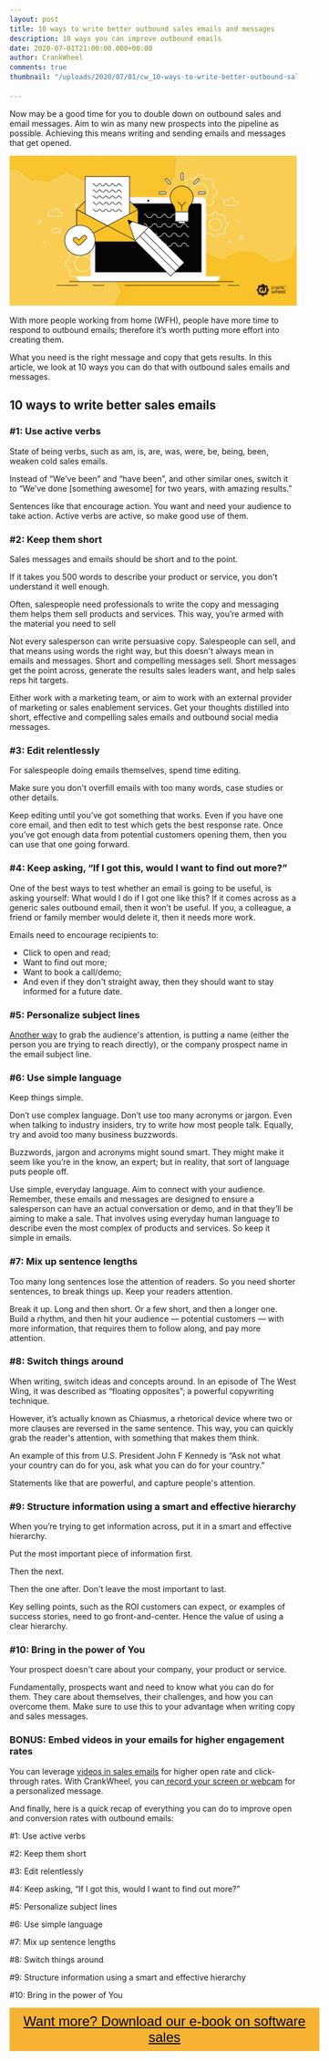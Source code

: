 ```yaml
---
layout: post
title: 10 ways to write better outbound sales emails and messages
description: 10 ways you can improve outbound emails
date: 2020-07-01T21:00:00.000+00:00
author: CrankWheel
comments: true
thumbnail: "/uploads/2020/07/01/cw_10-ways-to-write-better-outbound-sales-emails-and-messages.jpg"

---
```

Now may be a good time for you to double down on outbound sales and email messages. Aim to win as many new prospects into the pipeline as possible. Achieving this means writing and sending emails and messages that get opened.

![](/uploads/2020/07/01/cw_10-ways-to-write-better-outbound-sales-emails-and-messages.jpg)

With more people working from home (WFH), people have more time to respond to outbound emails; therefore it’s worth putting more effort into creating them.

What you need is the right message and copy that gets results. In this article, we look at 10 ways you can do that with outbound sales emails and messages.

## 10 ways to write better sales emails

### #1: Use active verbs

State of being verbs, such as am, is, are, was, were, be, being, been, weaken cold sales emails.

Instead of “We’ve been” and “have been”, and other similar ones, switch it to “We’ve done \[something awesome\] for two years, with amazing results.”

Sentences like that encourage action. You want and need your audience to take action. Active verbs are active, so make good use of them.

### #2: Keep them short

Sales messages and emails should be short and to the point.

If it takes you 500 words to describe your product or service, you don't understand it well enough.

Often, salespeople need professionals to write the copy and messaging them helps them sell products and services. This way, you’re armed with the material you need to sell

Not every salesperson can write persuasive copy. Salespeople can sell, and that means using words the right way, but this doesn't always mean in emails and messages. Short and compelling messages sell. Short messages get the point across, generate the results sales leaders want, and help sales reps hit targets.

Either work with a marketing team, or aim to work with an external provider of marketing or sales enablement services. Get your thoughts distilled into short, effective and compelling sales emails and outbound social media messages.

### #3: Edit relentlessly

For salespeople doing emails themselves, spend time editing.

Make sure you don't overfill emails with too many words, case studies or other details.

Keep editing until you’ve got something that works. Even if you have one core email, and then edit to test which gets the best response rate. Once you’ve got enough data from potential customers opening them, then you can use that one going forward.

### #4: Keep asking, “If I got this, would I want to find out more?”

One of the best ways to test whether an email is going to be useful, is asking yourself: What would I do if I got one like this? If it comes across as a generic sales outbound email, then it won’t be useful. If you, a colleague, a friend or family member would delete it, then it needs more work.

Emails need to encourage recipients to:

* Click to open and read;
* Want to find out more;
* Want to book a call/demo;
* And even if they don't straight away, then they should want to stay informed for a future date.

### #5: Personalize subject lines

[Another way](https://sales.rocks/blog/email-marketing-statistics/) to grab the audience's attention, is putting a name (either the person you are trying to reach directly), or the company prospect name in the email subject line.

### #6: Use simple language

Keep things simple.

Don’t use complex language. Don’t use too many acronyms or jargon. Even when talking to industry insiders, try to write how most people talk. Equally, try and avoid too many business buzzwords.

Buzzwords, jargon and acronyms might sound smart. They might make it seem like you’re in the know, an expert; but in reality, that sort of language puts people off.

Use simple, everyday language. Aim to connect with your audience. Remember, these emails and messages are designed to ensure a salesperson can have an actual conversation or demo, and in that they’ll be aiming to make a sale. That involves using everyday human language to describe even the most complex of products and services. So keep it simple in emails.

### #7: Mix up sentence lengths

Too many long sentences lose the attention of readers. So you need shorter sentences, to break things up. Keep your readers attention.

Break it up. Long and then short. Or a few short, and then a longer one. Build a rhythm, and then hit your audience — potential customers — with more information, that requires them to follow along, and pay more attention.

### #8: Switch things around

When writing, switch ideas and concepts around. In an episode of The West Wing, it was described as “floating opposites”; a powerful copywriting technique.

However, it’s actually known as Chiasmus, a rhetorical device where two or more clauses are reversed in the same sentence. This way, you can quickly grab the reader's attention, with something that makes them think.

An example of this from U.S. President John F Kennedy is “Ask not what your country can do for you, ask what you can do for your country.”

Statements like that are powerful, and capture people's attention.

### #9: Structure information using a smart and effective hierarchy

When you’re trying to get information across, put it in a smart and effective hierarchy.

Put the most important piece of information first.

Then the next.

Then the one after. Don't leave the most important to last.

Key selling points, such as the ROI customers can expect, or examples of success stories, need to go front-and-center. Hence the value of using a clear hierarchy.

### #10: Bring in the power of You

Your prospect doesn't care about your company, your product or service.

Fundamentally, prospects want and need to know what you can do for them. They care about themselves, their challenges, and how you can overcome them. Make sure to use this to your advantage when writing copy and sales messages.

### BONUS: Embed videos in your emails for higher engagement rates

You can leverage [videos in sales emails](https://crankwheel.com/the-importance-of-using-video-in-sales-emails/) for higher open rate and click-through rates. With CrankWheel, you can[ record your screen or webcam](https://crankwheel.com/screen-recorder/) for a personalized message.

And finally, here is a quick recap of everything you can do to improve open and conversion rates with outbound emails:

\#1: Use active verbs

\#2: Keep them short

\#3: Edit relentlessly

\#4: Keep asking, “If I got this, would I want to find out more?”

\#5: Personalize subject lines

\#6: Use simple language

\#7: Mix up sentence lengths

\#8: Switch things around

\#9: Structure information using a smart and effective hierarchy

\#10: Bring in the power of You

<style> .btn-signup { padding-top: 11px !important; border-radius: 0px !important; background-color: #f6b333; text-align: center; padding: 10px 20px !important; border: 0px !important; width: 100%; margin-bottom: 20px; } .btn-signup a { color: black !important; font-family: 'Titillium Web', sans-serif; font-size: 24px !important; font-weight: normal !important; } </style>

<div class="btn-signup"><a style="cursor: pointer;" href="/sign-up-to-download">Want more? Download our e-book on software sales</a></div>
